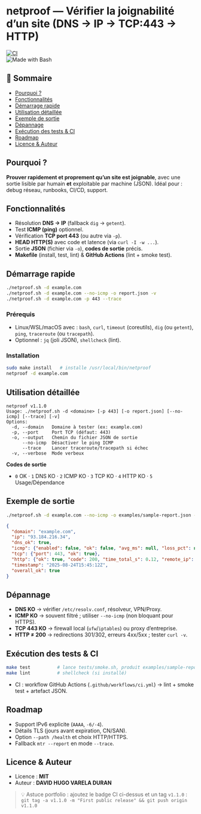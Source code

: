 # netproof — Vérifier la joignabilité d’un site (DNS → IP → TCP:443 → HTTP)

[![CI](https://github.com/VARELAdavidhugo/netproof/actions/workflows/ci.yml/badge.svg)](https://github.com/VARELAdavidhugo/netproof/actions/workflows/ci.yml)  
![Made with Bash](https://img.shields.io/badge/Made%20with-Bash-1f425f.svg)  

## 🧭 Sommaire
- [Pourquoi ?](#pourquoi-)
- [Fonctionnalités](#fonctionnalités)
- [Démarrage rapide](#démarrage-rapide)
- [Utilisation détaillée](#utilisation-détaillée)
- [Exemple de sortie](#exemple-de-sortie)
- [Dépannage](#dépannage)
- [Exécution des tests & CI](#exécution-des-tests--ci)
- [Roadmap](#roadmap)
- [Licence & Auteur](#licence--auteur)

## Pourquoi ?
**Prouver rapidement et proprement qu’un site est joignable**, avec une sortie lisible par humain **et** exploitable par machine (JSON). Idéal pour : debug réseau, runbooks, CI/CD, support.

## Fonctionnalités
- Résolution **DNS → IP** (fallback `dig` → `getent`).
- Test **ICMP (ping)** optionnel.
- Vérification **TCP port 443** (ou autre via `-p`).
- **HEAD HTTP(S)** avec code et latence (via `curl -I -w ...`).
- Sortie **JSON** (fichier via `-o`), **codes de sortie** précis.
- **Makefile** (install, test, lint) & **GitHub Actions** (lint + smoke test).

## Démarrage rapide
```bash
./netproof.sh -d example.com
./netproof.sh -d example.com --no-icmp -o report.json -v
./netproof.sh -d example.com -p 443 --trace
```

### Prérequis
- Linux/WSL/macOS avec : `bash`, `curl`, `timeout` (coreutils), `dig` (ou `getent`), `ping`, `traceroute` (ou `tracepath`).
- Optionnel : `jq` (joli JSON), `shellcheck` (lint).

### Installation
```bash
sudo make install   # installe /usr/local/bin/netproof
netproof -d example.com
```

## Utilisation détaillée
```text
netproof v1.1.0
Usage: ./netproof.sh -d <domaine> [-p 443] [-o report.json] [--no-icmp] [--trace] [-v]
Options:
  -d, --domain   Domaine à tester (ex: example.com)
  -p, --port     Port TCP (défaut: 443)
  -o, --output   Chemin du fichier JSON de sortie
      --no-icmp  Désactiver le ping ICMP
      --trace    Lancer traceroute/tracepath si échec
  -v, --verbose  Mode verbeux
```

**Codes de sortie**
- `0` OK  ·  `1` DNS KO  ·  `2` ICMP KO  ·  `3` TCP KO  ·  `4` HTTP KO  ·  `5` Usage/Dépendance

## Exemple de sortie
```bash
./netproof.sh -d example.com --no-icmp -o examples/sample-report.json -v
```
```json
{
  "domain": "example.com",
  "ip": "93.184.216.34",
  "dns_ok": true,
  "icmp": {"enabled": false, "ok": false, "avg_ms": null, "loss_pct": null},
  "tcp": {"port": 443, "ok": true},
  "http": {"ok": true, "code": 200, "time_total_s": 0.12, "remote_ip": "93.184.216.34", "ssl_verify_result": "0"},
  "timestamp": "2025-08-24T15:45:12Z",
  "overall_ok": true
}
```

## Dépannage
- **DNS KO** → vérifier `/etc/resolv.conf`, résolveur, VPN/Proxy.
- **ICMP KO** → souvent filtré ; utiliser `--no-icmp` (non bloquant pour HTTPS).
- **TCP 443 KO** → firewall local (`ufw`/`iptables`) ou proxy d’entreprise.
- **HTTP ≠ 200** → redirections 301/302, erreurs 4xx/5xx ; tester `curl -v`.

## Exécution des tests & CI
```bash
make test          # lance tests/smoke.sh, produit examples/sample-report.json
make lint          # shellcheck (si installé)
```
- CI : workflow GitHub Actions (`.github/workflows/ci.yml`) → lint + smoke test + artefact JSON.

## Roadmap
- Support IPv6 explicite (`AAAA`, `-6/-4`).
- Détails TLS (jours avant expiration, CN/SAN).
- Option `--path /health` et choix HTTP/HTTPS.
- Fallback `mtr --report` en mode `--trace`.

## Licence & Auteur
- Licence : **MIT**
- Auteur : **DAVID HUGO VARELA DURAN**

> 💡 Astuce portfolio : ajoutez le badge CI ci-dessus et un tag `v1.1.0` : `git tag -a v1.1.0 -m "First public release" && git push origin v1.1.0`
